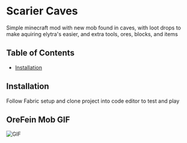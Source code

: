 # Scarier Caves

Simple minecraft mod with new mob found in caves, with loot drops to make aquiring elytra's easier, and extra tools, ores, blocks, and items

## Table of Contents
- [Installation](#installation)

## Installation

Follow Fabric setup and clone project into code editor to test and play

## OreFein Mob GIF

![GIF](readmeassets/orefein.gif)
